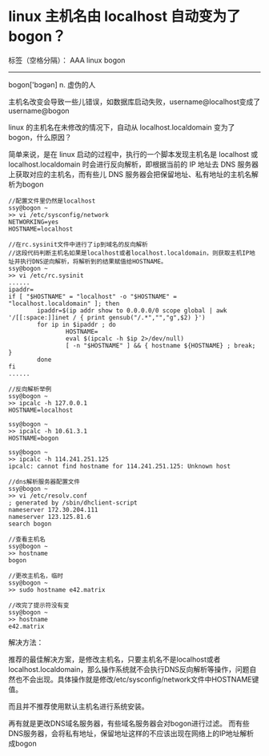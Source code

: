 ﻿# linux 主机名由 localhost 自动变为了 bogon？

标签（空格分隔）： AAA linux bogon

---

bogon['bɔɡən] n. 虚伪的人

主机名改变会导致一些儿错误，如数据库启动失败，username@localhost变成了username@bogon

linux 的主机名在未修改的情况下，自动从 localhost.localdomain 变为了 bogon，什么原因？

简单来说，是在 linux 启动的过程中，执行的一个脚本发现主机名是 localhost 或 localhost.localdomain 时会进行反向解析，即根据当前的 IP 地址去 DNS 服务器上获取对应的主机名，而有些儿 DNS 服务器会把保留地址、私有地址的主机名解析为bogon

```
//配置文件里仍然是localhost
ssy@bogon ~
>> vi /etc/sysconfig/network
NETWORKING=yes
HOSTNAME=localhost

//在rc.sysinit文件中进行了ip到域名的反向解析
//这段代码判断主机名如果是localhost或者localhost.localdomain，则获取主机IP地址并执行DNS逆向解析，将解析到的结果赋值给HOSTNAME。
ssy@bogon ~
>> vi /etc/rc.sysinit 
......
ipaddr=
if [ "$HOSTNAME" = "localhost" -o "$HOSTNAME" = "localhost.localdomain" ]; then
        ipaddr=$(ip addr show to 0.0.0.0/0 scope global | awk '/[[:space:]]inet / { print gensub("/.*","","g",$2) }')
        for ip in $ipaddr ; do
                HOSTNAME=
                eval $(ipcalc -h $ip 2>/dev/null)
                [ -n "$HOSTNAME" ] && { hostname ${HOSTNAME} ; break; }
        done
fi
......

//反向解析举例
ssy@bogon ~
>> ipcalc -h 127.0.0.1
HOSTNAME=localhost

ssy@bogon ~
>> ipcalc -h 10.61.3.1
HOSTNAME=bogon

ssy@bogon ~
>> ipcalc -h 114.241.251.125
ipcalc: cannot find hostname for 114.241.251.125: Unknown host

//dns解析服务器配置文件
ssy@bogon ~
>> vi /etc/resolv.conf
; generated by /sbin/dhclient-script
nameserver 172.30.204.111
nameserver 123.125.81.6
search bogon

//查看主机名
ssy@bogon ~
>> hostname
bogon

//更改主机名，临时
ssy@bogon ~
>> sudo hostname e42.matrix

//改完了提示符没有变
ssy@bogon ~
>> hostname
e42.matrix
```


解决方法：

推荐的最佳解决方案，是修改主机名，只要主机名不是localhost或者localhost.localdomain，那么操作系统就不会执行DNS反向解析等操作，问题自然也不会出现。具体操作就是修改/etc/sysconfig/network文件中HOSTNAME键值。

而且并不推荐使用默认主机名进行系统安装。

再有就是更改DNS域名服务器，有些域名服务器会对bogon进行过滤。
而有些DNS服务器，会将私有地址，保留地址这样的不应该出现在网络上的IP地址解析成bogon



